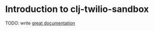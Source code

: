 # Introduction to clj-twilio-sandbox

TODO: write [great documentation](http://jacobian.org/writing/great-documentation/what-to-write/)
